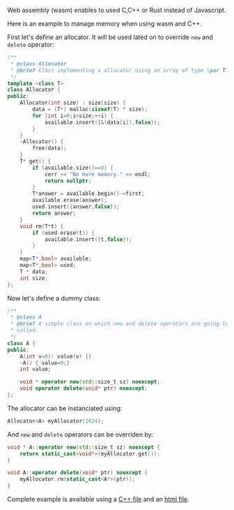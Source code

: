 Web assembly (wasm) enables to used C,C++ or Rust instead of Javascript.

Here is an example to manage memory when using wasm and C++.

First let's define an allocator. It will be used lated on to override ```new``` and ```delete``` operator:

```c++
/**
 * @class Allocator
 * @brief Class implementing a allocator using an array of type \par T.
 */
template <class T>
class Allocator {
public:
    Allocator(int size) : size(size) {
        data = (T*) malloc(sizeof(T) * size);
        for (int i=0;i<size;++i) {
            available.insert({&(data[i]),false});
        }
    }
    ~Allocator() {
        free(data);
    }
    T* get() {
        if (available.size()==0) {
            cerr << "No more memory." << endl;
            return nullptr;
        }
        T*answer = available.begin()->first;
        available.erase(answer);
        used.insert({answer,false});
        return answer;
    }
    void rm(T*t) {
        if (used.erase(t)) {
            available.insert({t,false});
        }
    }
    map<T*,bool> available;
    map<T*,bool> used;
    T * data;
    int size;
};
```

Now let's define a dummy class:
```c++
/**
 * @class A
 * @brief A simple class on which new and delete operators are going to be
 * called.
 */
class A {
public:
    A(int v=0): value(v) {}
    ~A() { value=0;}
    int value;

    void * operator new(std::size_t sz) noexcept;
    void operator delete(void* ptr) noexcept;
};
```
The allocator can be instanciated using:
```c++
Allocator<A> myAllocator(1024);

```
And ```new``` and ```delete``` operators can be overriden by:
```c++
void * A::operator new(std::size_t sz) noexcept {
    return static_cast<void*>(myAllocator.get());
}

void A::operator delete(void* ptr) noexcept {
    myAllocator.rm(static_cast<A*>(ptr));
}
```
Complete example is available using a [C++ file](https://github.com/fderepas/unix_memo/blob/main/code/wasm.cc) and an [html file](https://github.com/fderepas/unix_memo/blob/main/code/wasm.html).
